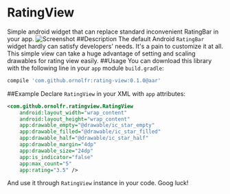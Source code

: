 # RatingView
Simple android widget that can replace standard inconvenient RatingBar in your app.
![Screenshot](https://googledrive.com/host/0Bwz1_b9mA7XYbC1EQ28xaHVwcGc/ratingview2.jpg)
##Description
The default Android `RatingBar` widget hardly can satisfy developers' needs. It's a pain to customize it at all. This simple view can take a huge advantage of setting and scaling drawables for rating view easily.
##Usage
You can download this library with the following line in your `app` module `build.gradle`:
```gradle
compile 'com.github.ornolfr:rating-view:0.1.0@aar'
```    
##Example
Declare `RatingView` in your XML with `app` attributes:
```xml
<com.github.ornolfr.ratingview.RatingView
	android:layout_width="wrap_content"
    android:layout_height="wrap_content"
    app:drawable_empty="@drawable/ic_star_empty"
    app:drawable_filled="@drawable/ic_star_filled"
    app:drawable_half="@drawable/ic_star_half"
    app:drawable_margin="4dp"
    app:drawable_size="24dp"
    app:is_indicator="false"
    app:max_count="5"
    app:rating="3.5" />
```
And use it through `RatingView` instance in your code. Goog luck!
